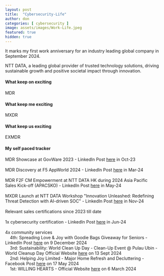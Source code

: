 ```yaml
---
layout: post
title:  "Cybersecurity-Life"
author: don
categories: [ cybersecurity ]
image: assets/images/Work-Life.jpeg
featured: true
hidden: true
---
```


It marks my first work anniversary for an industry leading global company in September 2024.

<span class="spoiler">NTT DATA</span>, a leading global provider of trusted technology solutions, driving sustainable growth and positive societal impact through innovation. 

#### What keep on exciting
MDR

#### What keep me exciting
MXDR

#### What keep us exciting
EXMDR

#### My self paced tracker
MDR Showcase at GovWare 2023 - LinkedIn Post <a href="https://www.linkedin.com/posts/donchai_impressive-masterpiece-done-by-shaji-firoz-activity-7120415002443862016-vDjl">here</a> in Oct-23<br><br>
MDR Discovery at F5 AppWorld 2024 - LinkedIn Post <a href="https://www.linkedin.com/posts/shufenchia_21mar24-appworld2024-redhat-activity-7176969555569700865-_50-">here</a> in Mar-24<br><br>
MDR F2F CM Empowerment at NTT DATA HK during 2024 Asia Pacific Sales Kick-off (APACSKO) - LinkedIn Post <a href="https://www.linkedin.com/posts/ntt-data-inc_apac-sko-2024-red-carpet-activity-7195782997726408707-AR4c">here</a> in May-24<br><br>
MXDR Launch at NTT DATA Workshop "Innovation Unleashed: Redefining Threat Detection with AI-driven SOC" - LinkedIn Post <a href="https://www.linkedin.com/feed/update/urn:li:activity:7275025758949945344/">here</a> in Nov-24<br><br>
Relevant sales certifications since 2023 till date<br><br>
1x cybersecurity certification - LinkedIn Post <a href="https://www.linkedin.com/posts/donchai_an-expected-result-of-either-red-or-blue-activity-7207284923752214530-BD5q">here</a> in Jun-24<br><br>
4x community services<br>
&nbsp;&nbsp;&nbsp;&nbsp;4th: Spreading Love & Joy with Goodie Bags Giveaway for Seniors - LinkedIn Post <a href="https://www.linkedin.com/posts/activity-7272129488375672832-b6AN/">here</a> on 9 December 2024<br>
&nbsp;&nbsp;&nbsp;&nbsp;3rd: Sustainability: World Clean Up Day - Clean-Up Event @ Pulau Ubin - World Cleanup Day Official Website <a href="https://www.worldcleanupday.org/">here</a> on 13 Sept 2024<br>
&nbsp;&nbsp;&nbsp;&nbsp;2nd: Helping Joy Limited - Major Home Refresh and Decluttering - Facebook Post <a href="https://www.facebook.com/share/p/1FuwyLSwfS/">here</a> on 17 May 2024<br>
&nbsp;&nbsp;&nbsp;&nbsp;1st: WILLING HEARTS - Official Website <a href="https://willinghearts.org.sg/volunteer">here</a> on 6 March 2024<br>

